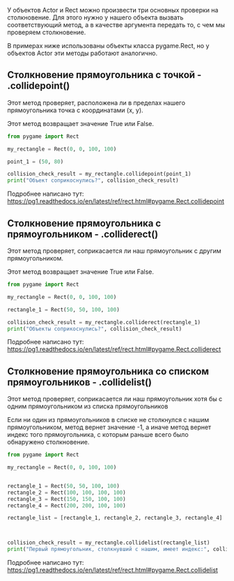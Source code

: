 У объектов Actor и Rect можно произвести три основных проверки на столкновение.
Для этого нужно у нашего объекта вызвать соответствующий метод, а в качестве аргумента передать то, с чем мы проверяем столкновение.

В примерах ниже использованы объекты класса pygame.Rect, но у объектов Actor эти методы работают аналогично.



## Столкновение прямоугольника с точкой - .collidepoint()

Этот метод проверяет, расположена ли в пределах нашего прямоугольника точка с координатами (x, y).

Этот метод возвращает значение True или False.

```python
from pygame import Rect

my_rectangle = Rect(0, 0, 100, 100)

point_1 = (50, 80)

collision_check_result = my_rectangle.collidepoint(point_1)
print("Объект соприкоснулись?", collision_check_result)
```

Подробнее написано тут:\
https://pg1.readthedocs.io/en/latest/ref/rect.html#pygame.Rect.collidepoint



## Столкновение прямоугольника с прямоугольником - .colliderect()

Этот метод проверяет, соприкасается ли наш прямоугольник с другим прямоугольником.

Этот метод возвращает значение True или False.

```python
from pygame import Rect

my_rectangle = Rect(0, 0, 100, 100)

rectangle_1 = Rect(50, 50, 100, 100)

collision_check_result = my_rectangle.colliderect(rectangle_1)
print("Объекты соприкоснулись?", collision_check_result)
```

Подробнее написано тут:\
https://pg1.readthedocs.io/en/latest/ref/rect.html#pygame.Rect.colliderect



## Столкновение прямоугольника со списком прямоугольников - .collidelist()

Этот метод проверяет, соприкасается ли наш прямоугольник хотя бы с одним прямоугольником из списка прямоугольников

Если ни один из прямоугольников в списке не столкнулся с нашим прямоугольником, метод вернет значение -1, а иначе метод вернет индекс того прямоугольника, с которым раньше всего было обнаружено столкновение.

```python
from pygame import Rect

my_rectangle = Rect(0, 0, 100, 100)


rectangle_1 = Rect(50, 50, 100, 100)
rectangle_2 = Rect(100, 100, 100, 100)
rectangle_3 = Rect(150, 150, 100, 100)
rectangle_4 = Rect(200, 200, 100, 100)

rectangle_list = [rectangle_1, rectangle_2, rectangle_3, rectangle_4]



collision_check_result = my_rectangle.collidelist(rectangle_list)
print("Первый прямоугольник, столкнувший с нашим, имеет индекс:", collision_check_result)
```

Подробнее написано тут:\
https://pg1.readthedocs.io/en/latest/ref/rect.html#pygame.Rect.collidelist
